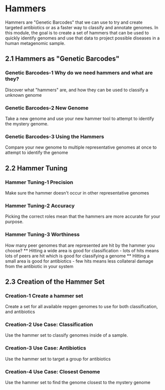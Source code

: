 # Hammers

Hammers are "Genetic Barcodes" that we can use to try and create targeted antibiotics or as a faster way to classify and annotate genomes. In this module, the goal is to create a set of hammers that can be used to quickly identify genomes and use that data to project possible diseases in a human metagenomic sample.

## 2.1 Hammers as "Genetic Barcodes"

### Genetic Barcodes-1 Why do we need hammers and what are they?
Discover what "hammers" are, and how they can be used to classify a unknown genome

### Genetic Barcodes-2 New Genome
Take a new genome and use your new hammer tool to attempt to identify the mystery genome.

### Genetic Barcodes-3 Using the Hammers
Compare your new genome to multiple representative genomes at once to attempt to identify the genome

## 2.2 Hammer Tuning

### Hammer Tuning-1 Precision
Make sure the hammer doesn't occur in other representative genomes

### Hammer Tuning-2 Accuracy
Picking the correct roles mean that the hammers are more accurate for your purpose.  

### Hammer Tuning-3 Worthiness
How many peer genomes that are represented are hit by the hammer you choose?
** Hitting a wide area is good for classification - lots of hits means lots of peers are hit which is good for classifying a genome
** Hitting a small area is good for antibiotics - few hits means less collateral damage from the antibiotic in your system

## 2.3 Creation of the Hammer Set

### Creation-1 Create a hammer set
Create a set for all available repgen genomes to use for both classification, and antibiotics

### Creation-2 Use Case: Classification
Use the hammer set to classify genomes inside of a sample.

### Creation-3 Use Case: Antibiotics
Use the hammer set to target a group for antibiotics

### Creation-4 Use Case: Closest Genome
Use the hammer set to find the genome closest to the mystery genome
